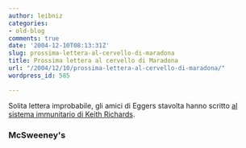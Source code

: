 ```yaml
---
author: leibniz
categories:
- old-blog
comments: true
date: '2004-12-10T08:13:31Z'
slug: prossima-lettera-al-cervello-di-maradona
title: Prossima lettera al cervello di Maradona
url: "/2004/12/10/prossima-lettera-al-cervello-di-maradona/"
wordpress_id: 585

---
```

Solita lettera improbabile, gli amici di Eggers stavolta hanno scritto [al sistema immunitario di Keith Richards](https://www.mcsweeneys.net/links/openletters/#KeithRichardsImmuneSy).




### McSweeney's
